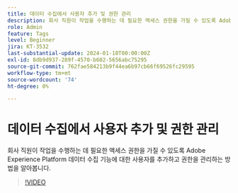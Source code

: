 ```yaml
---
title: 데이터 수집에서 사용자 추가 및 권한 관리
description: 회사 직원이 작업을 수행하는 데 필요한 액세스 권한을 가질 수 있도록 Adobe Experience Platform 데이터 수집 기능에 대한 사용자를 추가하고 권한을 관리하는 방법을 알아봅니다.
role: Admin
feature: Tags
level: Beginner
jira: KT-3532
last-substantial-update: 2024-01-18T00:00:00Z
exl-id: 8db9d937-289f-4570-b602-5656abc75295
source-git-commit: 762fae584213b9f44ea6b97cb66f69526fc29595
workflow-type: tm+mt
source-wordcount: '74'
ht-degree: 0%

---
```


# 데이터 수집에서 사용자 추가 및 권한 관리

회사 직원이 작업을 수행하는 데 필요한 액세스 권한을 가질 수 있도록 Adobe Experience Platform 데이터 수집 기능에 대한 사용자를 추가하고 권한을 관리하는 방법을 알아봅니다.

>[!VIDEO](https://video.tv.adobe.com/v/28734/?learn=on)
